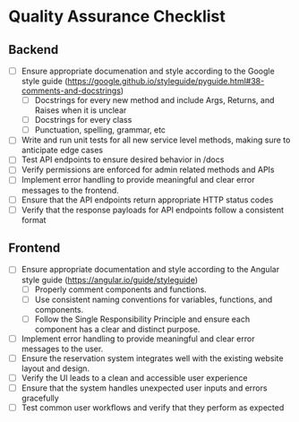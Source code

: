 # Quality Assurance Checklist
## Backend
- [ ] Ensure appropriate documenation and style according to the Google style guide (https://google.github.io/styleguide/pyguide.html#38-comments-and-docstrings)
  - [ ] Docstrings for every new method and include Args, Returns, and Raises when it is unclear
  - [ ] Docstrings for every class
  - [ ] Punctuation, spelling, grammar, etc
- [ ] Write and run unit tests for all new service level methods, making sure to anticipate edge cases
- [ ] Test API endpoints to ensure desired behavior in /docs
- [ ] Verify permissions are enforced for admin related methods and APIs
- [ ] Implement error handling to provide meaningful and clear error messages to the frontend.
- [ ] Ensure that the API endpoints return appropriate HTTP status codes
- [ ] Verify that the response payloads for API endpoints follow a consistent format
## Frontend
- [ ] Ensure appropriate documentation and style according to the Angular style guide (https://angular.io/guide/styleguide)
  - [ ] Properly comment components and functions.
  - [ ] Use consistent naming conventions for variables, functions, and components.
  - [ ] Follow the Single Responsibility Principle and ensure each component has a clear and distinct purpose.
- [ ] Implement error handling to provide meaningful and clear error messages to the user.
- [ ] Ensure the reservation system integrates well with the existing website layout and design.
- [ ] Verify the UI leads to a clean and accessible user experience
- [ ] Ensure that the system handles unexpected user inputs and errors gracefully
- [ ] Test common user workflows and verify that they perform as expected
